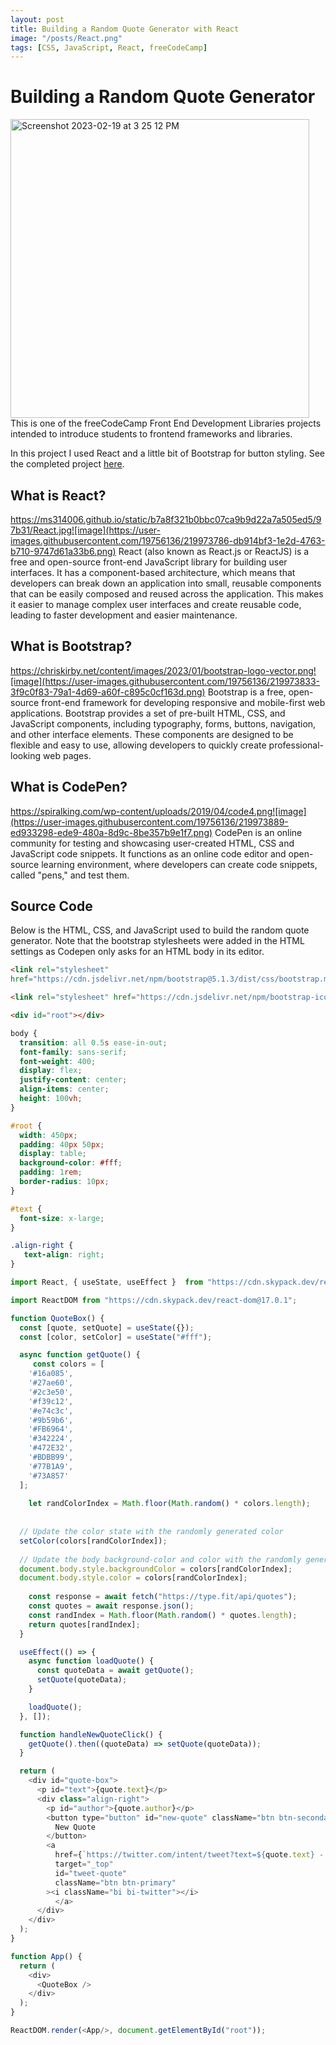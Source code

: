 ```yaml
---
layout: post
title: Building a Random Quote Generator with React
image: "/posts/React.png"
tags: [CSS, JavaScript, React, freeCodeCamp]
---
```

# Building a Random Quote Generator
<img width="478" alt="Screenshot 2023-02-19 at 3 25 12 PM" src="https://user-images.githubusercontent.com/19756136/219973377-f8559ed8-8221-400a-8b05-eb7795897b1a.png">
This is one of the freeCodeCamp Front End Development Libraries projects intended to introduce students to frontend frameworks and libraries. 

In this project I used React and a little bit of Bootstrap for button styling. See the completed project [here](https://codepen.io/chris-delgado/pen/rNZOwVZ).

## What is React?
https://ms314006.github.io/static/b7a8f321b0bbc07ca9b9d22a7a505ed5/97b31/React.jpg![image](https://user-images.githubusercontent.com/19756136/219973786-db914bf3-1e2d-4763-b710-9747d61a33b6.png)
React (also known as React.js or ReactJS) is a free and open-source front-end JavaScript library for building user interfaces. It has a component-based architecture, which means that developers can break down an application into small, reusable components that can be easily composed and reused across the application. This makes it easier to manage complex user interfaces and create reusable code, leading to faster development and easier maintenance.

## What is Bootstrap?
https://chriskirby.net/content/images/2023/01/bootstrap-logo-vector.png![image](https://user-images.githubusercontent.com/19756136/219973833-3f9c0f83-79a1-4d69-a60f-c895c0cf163d.png)
Bootstrap is a free, open-source front-end framework for developing responsive and mobile-first web applications. Bootstrap provides a set of pre-built HTML, CSS, and JavaScript components, including typography, forms, buttons, navigation, and other interface elements. These components are designed to be flexible and easy to use, allowing developers to quickly create professional-looking web pages.

## What is CodePen?
https://spiralking.com/wp-content/uploads/2019/04/code4.png![image](https://user-images.githubusercontent.com/19756136/219973889-ed933298-ede9-480a-8d9c-8be357b9e1f7.png)
CodePen is an online community for testing and showcasing user-created HTML, CSS and JavaScript code snippets. It functions as an online code editor and open-source learning environment, where developers can create code snippets, called "pens," and test them.

## Source Code
Below is the HTML, CSS, and JavaScript used to build the random quote generator. Note that the bootstrap stylesheets were added in the HTML settings as Codepen only asks for an HTML body in its editor.

```html
<link rel="stylesheet"
href="https://cdn.jsdelivr.net/npm/bootstrap@5.1.3/dist/css/bootstrap.min.css"/>

<link rel="stylesheet" href="https://cdn.jsdelivr.net/npm/bootstrap-icons@1.7.2/font/bootstrap-icons.css">

<div id="root"></div>
```

```css
body {
  transition: all 0.5s ease-in-out;
  font-family: sans-serif;
  font-weight: 400;
  display: flex;
  justify-content: center;
  align-items: center;
  height: 100vh;
}

#root {
  width: 450px;
  padding: 40px 50px;
  display: table;
  background-color: #fff;
  padding: 1rem;
  border-radius: 10px;
}

#text {
  font-size: x-large;
}

.align-right {
   text-align: right;
}
```

```javascript
import React, { useState, useEffect }  from "https://cdn.skypack.dev/react@17.0.1";

import ReactDOM from "https://cdn.skypack.dev/react-dom@17.0.1";

function QuoteBox() {
  const [quote, setQuote] = useState({});
  const [color, setColor] = useState("#fff");

  async function getQuote() {
     const colors = [
    '#16a085',
    '#27ae60',
    '#2c3e50',
    '#f39c12',
    '#e74c3c',
    '#9b59b6',
    '#FB6964',
    '#342224',
    '#472E32',
    '#BDBB99',
    '#77B1A9',
    '#73A857'
  ];
    
    let randColorIndex = Math.floor(Math.random() * colors.length);
    
    
  // Update the color state with the randomly generated color
  setColor(colors[randColorIndex]);
    
  // Update the body background-color and color with the randomly generated color
  document.body.style.backgroundColor = colors[randColorIndex];
  document.body.style.color = colors[randColorIndex];
    
	const response = await fetch("https://type.fit/api/quotes");
    const quotes = await response.json();
    const randIndex = Math.floor(Math.random() * quotes.length);
    return quotes[randIndex];
  }

  useEffect(() => {
    async function loadQuote() {
      const quoteData = await getQuote();
      setQuote(quoteData);
    }

    loadQuote();
  }, []);

  function handleNewQuoteClick() {
    getQuote().then((quoteData) => setQuote(quoteData));
  }

  return (
    <div id="quote-box">
      <p id="text">{quote.text}</p>
      <div class="align-right">
        <p id="author">{quote.author}</p>
        <button type="button" id="new-quote" className="btn btn-secondary" onClick={handleNewQuoteClick}>
          New Quote
        </button>
        <a
          href={`https://twitter.com/intent/tweet?text=${quote.text} - ${quote.author}`}
          target="_top"
          id="tweet-quote"
          className="btn btn-primary"
        ><i className="bi bi-twitter"></i>
          </a>
      </div>
    </div>
  );
}

function App() {
  return (
    <div>
      <QuoteBox />
    </div>
  );
}

ReactDOM.render(<App/>, document.getElementById("root"));
```
